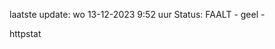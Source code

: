 laatste update: 
wo 13-12-2023  9:52   uur 
Status: FAALT - geel - 
<div class="service Y">httpstat</div>